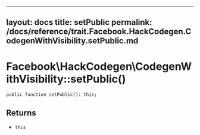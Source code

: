 
***

layout: docs
title: setPublic
permalink: /docs/reference/trait.Facebook.HackCodegen.CodegenWithVisibility.setPublic.md
---







# Facebook\\HackCodegen\\CodegenWithVisibility::setPublic()




``` Hack
public function setPublic(): this;
```




## Returns




* ` this `